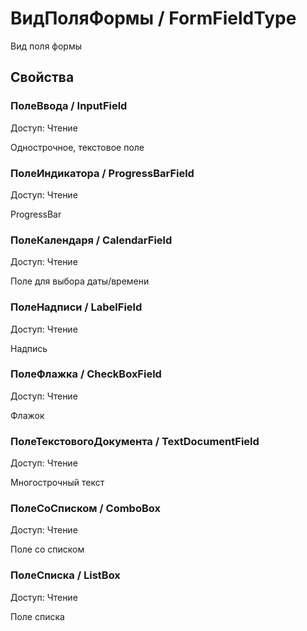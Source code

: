 # ВидПоляФормы / FormFieldType
    
Вид поля формы
  
## Свойства
    
### ПолеВвода / InputField
Доступ: Чтение
    
Однострочное, текстовое поле
  
### ПолеИндикатора / ProgressBarField
Доступ: Чтение
    
ProgressBar
  
### ПолеКалендаря / CalendarField
Доступ: Чтение
    
Поле для выбора даты/времени
  
### ПолеНадписи / LabelField
Доступ: Чтение
    
Надпись
  
### ПолеФлажка / CheckBoxField
Доступ: Чтение
    
Флажок
  
### ПолеТекстовогоДокумента / TextDocumentField
Доступ: Чтение
    
Многострочный текст
  
### ПолеСоСписком / ComboBox
Доступ: Чтение
    
Поле со списком
  
### ПолеСписка / ListBox
Доступ: Чтение
    
Поле списка